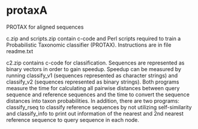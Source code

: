 # protaxA
PROTAX for aligned sequences

c.zip and scripts.zip contain c-code and Perl scripts required to train a Probabilistic Taxonomic classifier (PROTAX). Instructions are in file readme.txt

c2.zip contains c-code for classification. Sequences are represented as binary vectors in order to gain speedup. Speedup can be measured by running classify_v1 (sequences represented as character strings) and classify_v2 (sequences represented as binary strings). Both programs measure the time for calculating all pairwise distances between query sequence and reference sequences and the time to convert the sequence distances into taxon probabilities. In addition, there are two programs: classify_rseq to classify reference sequences by not utilizing self-similarity and classify_info to print out information of the nearest and 2nd nearest reference sequence to query sequence in each node.

